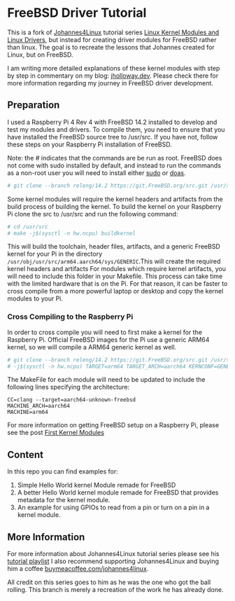 # FreeBSD Driver Tutorial

This is a fork of [Johannes4Linux](https://github.com/Johannes4Linux) tutorial series [Linux Kernel Modules and Linux Drivers](https://github.com/Johannes4Linux/Linux_Driver_Tutorial), but instead for creating driver modules for FreeBSD rather than linux. The goal is to recreate the lessons that Johannes created for Linux, but on FreeBSD.

I am writing more detailed explanations of these kernel modules with step by step in commentary on my blog: [jholloway.dev](https://jholloway.dev). Please check there for more information regarding my journey in FreeBSD driver development.

## Preparation

I used a Raspberry Pi 4 Rev 4 with FreeBSD 14.2 installed to develop and test my modules and drivers. To compile them, you need to ensure that you have installed the FreeBSD source tree to /usr/src. If you have not, follow these steps on your Raspberry Pi installation of FreeBSD. 

Note: the _#_ indicates that the commands are be run as root. FreeBSD does not come with sudo installed by default, and instead to run the commands as a non-root user you will need to install either [sudo](https://www.freshports.org/security/sudo/) or [doas](https://www.freshports.org/security/doas/).

```bash
# git clone --branch releng/14.2 https://git.FreeBSD.org/src.git /usr/src
```
Some kernel modules will require the kernel headers and artifacts from the build process of building the kernel. To build the kernel on your Raspberry Pi clone the src to /usr/src and run the following command:

```bash
# cd /usr/src
# make -j$(sysctl -n hw.ncpu) buildkernel
```
This will build the toolchain, header files, artifacts, and a generic FreeBSD kernel for your Pi in the directory `/usr/obj/usr/src/arm64.aarch64/sys/GENERIC`.This will create the required kernel headers and artifacts  For modules which require kernel artifacts, you will need to include this folder in your Makefile. This process can take time with the limited hardware that is on the Pi. For that reason, it can be faster to cross compile from a more powerful laptop or desktop and copy the kernel modules to your Pi.


### Cross Compiling to the Raspberry Pi

In order to cross compile you will need to first make a kernel for the Raspberry Pi. Official FreeBSD images for the Pi use a generic ARM64 kernel, so we will compile a ARM64 generic kernel as well.

```bash
# git clone --branch releng/14.2 https://git.FreeBSD.org/src.git /usr/src
# -j$(sysctl -n hw.ncpu) TARGET=arm64 TARGET_ARCH=aarch64 KERNCONF=GENERIC buildkernel

```

The MakeFile for each module will need to be updated to include the following lines specifying the architecture:

```make
CC=clang --target=aarch64-unknown-freebsd
MACHINE_ARCH=aarch64
MACHINE=arm64
```

For more information on getting FreeBSD setup on a Raspberry Pi, please see the post [First Kernel Modules](https://jholloway.dev/posts/first-kernel-modules/)

## Content

In this repo you can find examples for:
1. Simple Hello World kernel Module remade for FreeBSD
2. A better Hello World kernel module remade for FreeBSD that provides metadata for the kernel module.
3. An example for using GPIOs to read from a pin or turn on a pin in a kernel module.

## More Information

For more information about Johannes4Linux tutorial series please see his [tutorial playlist](https://www.youtube.com/watch?v=x1Y203vH-Dc&list=PLCGpd0Do5-I3b5TtyqeF1UdyD4C-S-dMa)
I also recommend supporting Johannes4Linux and buying him a coffee [buymeacoffee.com/johannes4linux](https://www.buymeacoffee.com/johannes4linux).

All credit on this series goes to him as he was the one who got the ball rolling. This branch is merely a recreation of the work he has already done.
